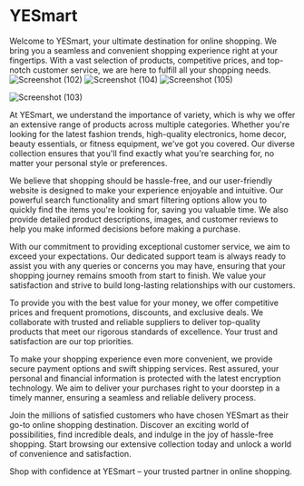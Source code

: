 # YESmart

Welcome to YESmart, your ultimate destination for online shopping. We bring you a seamless and convenient shopping experience right at your fingertips. With a vast selection of products, competitive prices, and top-notch customer service, we are here to fulfill all your shopping needs.
![Screenshot (102)](https://github.com/Ankita19soni/YESmart/assets/132035991/5fefd299-9ac5-4630-8b94-718e2194f74f)
![Screenshot (104)](https://github.com/Ankita19soni/YESmart/assets/132035991/2222cfd2-d52b-4fc6-8c75-55582c941239)
![Screenshot (105)](https://github.com/Ankita19soni/YESmart/assets/132035991/a350aa81-c093-4332-a945-fba05813d9e5)


![Screenshot (103)](https://github.com/Ankita19soni/YESmart/assets/132035991/7d24c3c0-c697-4d31-8a7a-5d73b84ea3fa)

At YESmart, we understand the importance of variety, which is why we offer an extensive range of products across multiple categories. Whether you're looking for the latest fashion trends, high-quality electronics, home decor, beauty essentials, or fitness equipment, we've got you covered. Our diverse collection ensures that you'll find exactly what you're searching for, no matter your personal style or preferences.

We believe that shopping should be hassle-free, and our user-friendly website is designed to make your experience enjoyable and intuitive. Our powerful search functionality and smart filtering options allow you to quickly find the items you're looking for, saving you valuable time. We also provide detailed product descriptions, images, and customer reviews to help you make informed decisions before making a purchase.

With our commitment to providing exceptional customer service, we aim to exceed your expectations. Our dedicated support team is always ready to assist you with any queries or concerns you may have, ensuring that your shopping journey remains smooth from start to finish. We value your satisfaction and strive to build long-lasting relationships with our customers.

To provide you with the best value for your money, we offer competitive prices and frequent promotions, discounts, and exclusive deals. We collaborate with trusted and reliable suppliers to deliver top-quality products that meet our rigorous standards of excellence. Your trust and satisfaction are our top priorities.

To make your shopping experience even more convenient, we provide secure payment options and swift shipping services. Rest assured, your personal and financial information is protected with the latest encryption technology. We aim to deliver your purchases right to your doorstep in a timely manner, ensuring a seamless and reliable delivery process.

Join the millions of satisfied customers who have chosen YESmart as their go-to online shopping destination. Discover an exciting world of possibilities, find incredible deals, and indulge in the joy of hassle-free shopping. Start browsing our extensive collection today and unlock a world of convenience and satisfaction.

Shop with confidence at YESmart – your trusted partner in online shopping.
